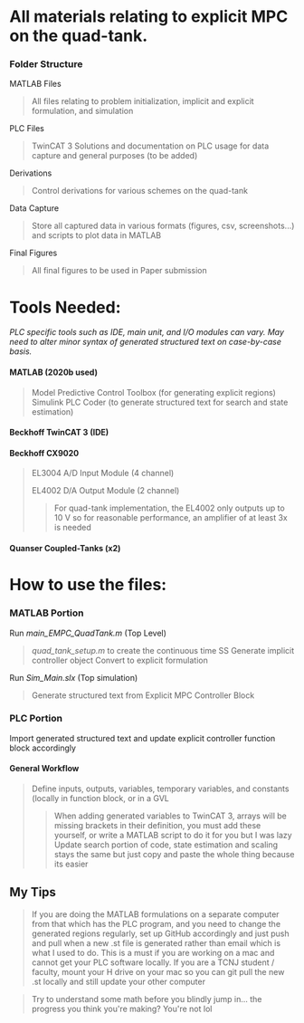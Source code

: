 # All materials relating to explicit MPC on the quad-tank.
### Folder Structure
MATLAB Files 
> All files relating to problem initialization, implicit and explicit formulation, and simulation
>
PLC Files
> TwinCAT 3 Solutions and documentation on PLC usage for data capture and general purposes (to be added)

Derivations
> Control derivations for various schemes on the quad-tank

Data Capture
> Store all captured data in various formats (figures, csv, screenshots...) and scripts to plot data in MATLAB

Final Figures
> All final figures to be used in Paper submission


# Tools Needed:
*PLC specific tools such as IDE, main unit, and I/O modules can vary. May need to alter minor syntax of generated structured text on case-by-case basis.*
#### MATLAB (2020b used)
> Model Predictive Control Toolbox (for generating explicit regions)
> Simulink PLC Coder (to generate structured text for search and state estimation)
> 
#### Beckhoff TwinCAT 3 (IDE)
#### Beckhoff CX9020 
> EL3004 A/D Input Module  (4 channel)
> 
> EL4002 D/A Output Module (2 channel)
> > For quad-tank implementation, the EL4002 only outputs up to 10 V so for reasonable performance, an amplifier of at least 3x is needed

#### Quanser Coupled-Tanks (x2)


# How to use the files:

### MATLAB Portion
Run *main_EMPC_QuadTank.m* (Top Level) 
>*quad_tank_setup.m* to create the continuous time SS 
>Generate implicit controller object
>Convert to explicit formulation

Run *Sim_Main.slx* (Top simulation)
> Generate structured text from Explicit MPC Controller Block

### PLC Portion
Import generated structured text and update explicit controller function block accordingly
#### General Workflow
> Define inputs, outputs, variables, temporary variables, and constants (locally in function block, or in a GVL
> > When adding generated variables to TwinCAT 3, arrays will be missing brackets in their definition, you must add these yourself, or write a MATLAB script to do it for you but I was lazy
> Update search portion of code, state estimation and scaling stays the same but just copy and paste the whole thing because its easier


## My Tips
> If you are doing the MATLAB formulations on a separate computer from that which has the PLC program, and you need to change the generated regions regularly, set up GitHub accordingly and just push and pull when a new .st file is generated rather than email which is what I used to do. This is a must if you are working on a mac and cannot get your PLC software locally. If you are a TCNJ student / faculty, mount your H drive on your mac so you can git pull the new .st locally and still update your other computer

> Try to understand some math before you blindly jump in... the progress you think you're making? You're not lol

